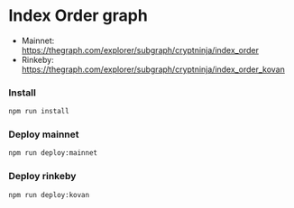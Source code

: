 # Index Order graph

- Mainnet: https://thegraph.com/explorer/subgraph/cryptninja/index_order
- Rinkeby: https://thegraph.com/explorer/subgraph/cryptninja/index_order_kovan

### Install

```bash
npm run install
```

### Deploy mainnet

```bash
npm run deploy:mainnet
```

### Deploy rinkeby

```bash
npm run deploy:kovan
```
